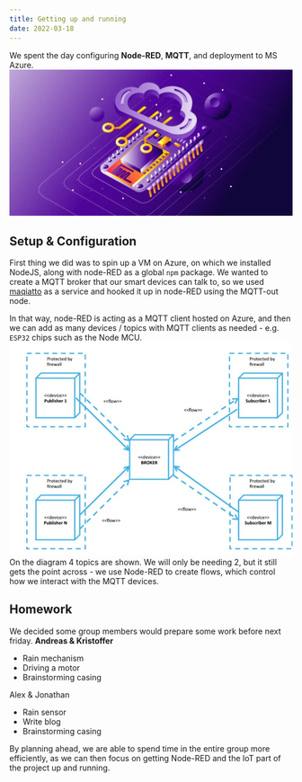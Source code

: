 ```yaml
---
title: Getting up and running
date: 2022-03-18
---
```

We spent the day configuring **Node-RED**, **MQTT**, and deployment to MS Azure.
![Node MCU IoT](./node_mcu_graphic.webp)

## Setup & Configuration
First thing we did was to spin up a VM on Azure, on which we installed NodeJS, along with node-RED as a global `npm` package. We wanted to create a MQTT broker that our smart devices can talk to, so we used [maqiatto](https://maqiatto.com/)
as a service and hooked it up in node-RED using the MQTT-out node.

In that way, node-RED is acting as a MQTT client hosted on Azure, and then we can add as many devices / topics with MQTT clients as needed - e.g. `ESP32` chips such as the Node MCU.
![](./MQTT.png)
On the diagram 4 topics are shown. We will only be needing 2, but it still gets the point across - we use Node-RED to create flows, which control how we interact with the MQTT devices.

## Homework
We decided some group members would prepare some work before next friday.
**Andreas & Kristoffer**
* Rain mechanism
* Driving a motor
* Brainstorming casing

Alex & Jonathan
* Rain sensor
* Write blog
* Brainstorming casing

By planning ahead, we are able to spend time in the entire group more efficiently, as we can then focus on getting Node-RED and the IoT part of the project up and running.